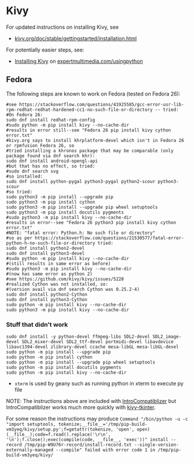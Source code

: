 # Kivy

For updated instructions on installing Kivy, see
- [kivy.org/doc/stable/gettingstarted/installation.html](https://kivy.org/doc/stable/gettingstarted/installation.html#install-pip)

For potentially easier steps, see:
- [Installing Kivy](https://expertmultimedia.com/usingpython/py3/installing-kivy.html) on [expertmultimedia.com/usingpython](https://expertmultimedia.com/usingpython/)


## Fedora
The following steps are known to work on Fedora (tested on Fedora 26):
```
#see https://stackoverflow.com/questions/41925585/gcc-error-usr-lib-rpm-redhat-redhat-hardened-cc1-no-such-file-or-directory -- tried:
#On Fedora 26:
sudo dnf install redhat-rpm-config
#sudo python -m pip install kivy --no-cache-dir
#results in error still--see "Fedora 26 pip install kivy cython error.txt"
#kivy.org says to install khrplatform-devel which isn't in Fedora 26 or rpmfusion Fedora 26, so
#tried installing a khronos package that may be comparable (only package found via dnf search khr):
sudo dnf install android-opengl-api
#but that has no effect, so tried:
#sudo dnf search svg
#so installed:
sudo dnf install python-pygal python3-pygal python2-scour python3-scour
#so tried:
sudo python3 -m pip install --upgrade pip
sudo python3 -m pip install cython
sudo python3 -m pip install --upgrade pip wheel setuptools
sudo python3 -m pip install docutils pygments
#sudo python3 -m pip install kivy --no-cache-dir
#results in error--see "Fedora 26 python3 pip install kivy cython error.txt"
#NOTE: "fatal error: Python.h: No such file or directory"
#so as per https://stackoverflow.com/questions/21530577/fatal-error-python-h-no-such-file-or-directory tried:
sudo dnf install python2-devel
sudo dnf install python3-devel
#sudo python -m pip install kivy --no-cache-dir
#(still results in same error as before)
#sudo python3 -m pip install kivy --no-cache-dir
#(now has same error as python 2)
#see https://github.com/kivy/kivy/issues/5228
#realized Cython was not installed, so:
#(version avail via dnf search Cython was 0.25.2-4)
sudo dnf install python2-Cython
sudo dnf install python3-Cython
sudo python -m pip install kivy --no-cache-dir
sudo python3 -m pip install kivy --no-cache-dir
```

### Stuff that didn't work
```
sudo dnf install -y python-devel ffmpeg-libs SDL2-devel SDL2_image-devel SDL2_mixer-devel SDL2_ttf-devel portmidi-devel libavdevice libavc1394-devel zlibrary-devel ccache mesa-libGL mesa-libGL-devel
sudo python -m pip install --upgrade pip
sudo python -m pip install cython
sudo python -m pip install --upgrade pip wheel setuptools
sudo python -m pip install docutils pygments
sudo python -m pip install kivy --no-cache-dir
```
- `xterm` is used by geany such as running python in xterm to execute py file


NOTE: The instructions above are included with [IntroCompatiblizer](https://github.com/poikilos/IntroCompatiblizer) but IntroCompatiblizer works much more quickly with [kivy-tkinter](https://github.com/poikilos/kivy-tkinter).

For some reason the instructions may produce
`Command "/bin/python -u -c "import setuptools, tokenize;__file__='/tmp/pip-build-vm3yeq/kivy/setup.py';f=getattr(tokenize, 'open', open)(__file__);code=f.read().replace('\r\n', '\n');f.close();exec(compile(code, __file__, 'exec'))" install --record /tmp/pip-W9U76r-record/install-record.txt --single-version-externally-managed --compile" failed with error code 1 in /tmp/pip-build-vm3yeq/kivy/`

